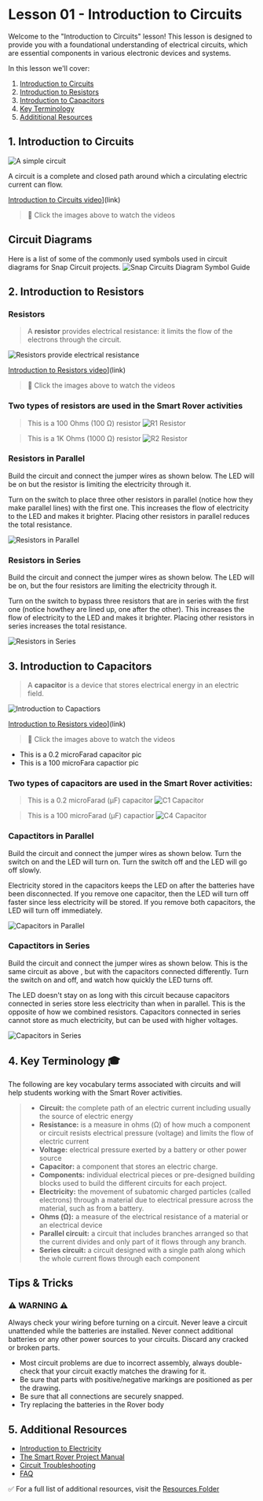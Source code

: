 # Lesson 01 - Introduction to Circuits

Welcome to the "Introduction to Circuits" lesson! This lesson is designed to provide you with a foundational understanding of electrical circuits, which are essential components in various electronic devices and systems.

In this lesson we'll cover:
1. [Introduction to Circuits](#introduction-to-circuits)
2. [Introduction to Resistors](#introduction-to-resistors)
3. [Introduction to Capacitors](#introduction-to-capacitors)
4. [Key Terminology](#key-terminology)
5. [Addititional Resources](#additional-resources)

## 1. Introduction to Circuits
![A simple circuit](https://articulateusercontent.com/rise/courses/3YImam3QJ5DtWxzkrhsvTHjPPPuklzXX/4jV_En19ow7ydkLJ.png)

A circuit is a complete and closed path around which a circulating electric current can flow.

[Introduction to Circuits video](link)](link)
> 🎥 Click the images above to watch the videos

## Circuit Diagrams

Here is a list of some of the commonly used symbols used in circuit diagrams for Snap Circuit projects.
![Snap Circuits Diagram Symbol Guide](https://articulateusercontent.com/rise/courses/3YImam3QJ5DtWxzkrhsvTHjPPPuklzXX/xGY72xjlX9Su4C1B.png)

## 2. Introduction to Resistors
### Resistors
> A **resistor** provides electrical resistance: it limits the flow of the electrons through the circuit.

![Resistors provide electrical resistance](https://articulateusercontent.com/rise/courses/3YImam3QJ5DtWxzkrhsvTHjPPPuklzXX/Knj4S16RaHtf4h-M.jpg)

[Introduction to Resistors video](link)](link)
> 🎥 Click the images above to watch the videos

### Two types of resistors are used in the Smart Rover activities
> This is a 100 Ohms (100 Ω) resistor
![R1 Resistor](https://articulateusercontent.com/rise/courses/3YImam3QJ5DtWxzkrhsvTHjPPPuklzXX/sGAbNUHSFKXafGDb.png)

> This is a 1K Ohms (1000 Ω) resistor
![R2 Resistor](https://articulateusercontent.com/rise/courses/3YImam3QJ5DtWxzkrhsvTHjPPPuklzXX/TU8tkoZsVcHPB1hy.png)


### Resistors in Parallel
Build the circuit and connect the jumper wires as shown below. The LED will be on but the resistor is limiting the electricity through it.

Turn on the switch to place three other resistors in parallel (notice how they make parallel lines) with the first one. This increases the flow of electricity to the LED and makes it brighter. Placing other resistors in parallel reduces the total resistance.

![Resistors in Parallel](https://articulateusercontent.com/rise/courses/3YImam3QJ5DtWxzkrhsvTHjPPPuklzXX/le0yi8iDlIdUUF9n.jpg) 

### Resistors in Series
Build the circuit and connect the jumper wires as shown below. The LED will be on, but the four resistors are limiting the electricity through it.

Turn on the switch to bypass three resistors that are in series with the first one (notice howthey are lined up, one after the other). This increases the flow of electricity to the LED and makes it brighter. Placing other resistors in series increases the total resistance.

![Resistors in Series](https://articulateusercontent.com/rise/courses/3YImam3QJ5DtWxzkrhsvTHjPPPuklzXX/cAqLaMXLw838-EIb.jpg) 

## 3. Introduction to Capacitors
> A **capacitor** is a device that stores electrical energy in an electric field.

![Introduction to Capactiors](https://articulateusercontent.com/rise/courses/3YImam3QJ5DtWxzkrhsvTHjPPPuklzXX/LdjO5H4EjbcBcOPu.jpg)

[Introduction to Resistors video](link)](link)
> 🎥 Click the images above to watch the videos


- This is a 0.2 microFarad capacitor  pic 
- This is a 100 microFara capactior  pic

### Two types of capacitors are used in the Smart Rover activities:
> This is a 0.2 microFarad (μF) capacitor
![C1 Capacitor](https://articulateusercontent.com/rise/courses/3YImam3QJ5DtWxzkrhsvTHjPPPuklzXX/9IRFE5djJizBoprY.png)

> This is a 100 microFarad (μF) capactior
![C4 Capacitor](https://articulateusercontent.com/rise/courses/3YImam3QJ5DtWxzkrhsvTHjPPPuklzXX/GJT1RAzJmRQFVdUq.png)

### Capactitors in Parallel
Build the circuit and connect the jumper wires as shown below. Turn the switch on and the LED will turn on. Turn the switch off and the LED will go off slowly.

Electricity stored in the capacitors keeps the LED on after the batteries have been disconnected. If you remove one capacitor, then the LED will turn off faster since less electricity will be stored. If you remove both capacitors, the LED will turn off immediately.

![Capacitors in Parallel](https://articulateusercontent.com/rise/courses/3YImam3QJ5DtWxzkrhsvTHjPPPuklzXX/1RdbORvpU80e7889.jpg)

### Capactitors in Series
Build the circuit and connect the jumper wires as shown below. This is the same circuit as above , but with the capacitors connected differently. Turn the switch on and off, and watch how quickly the LED turns off.

The LED doesn't stay on as long with this circuit because capacitors connected in series store less electricity than when in parallel. This is the opposite of how we combined resistors. Capacitors connected in series cannot store as much electricity, but can be used with higher voltages.

![Capacitors in Series](https://articulateusercontent.com/rise/courses/3YImam3QJ5DtWxzkrhsvTHjPPPuklzXX/Qp6VrMABSMSKvssy.jpg)
  
## 4. Key Terminology 🎓

The following are key vocabulary terms associated with circuits and will help students working with the Smart Rover activities. 
> - **Circuit:** the complete path of an electric current including usually the source of electric energy
> - **Resistance:** is a measure in ohms (Ω) of how much a component or circuit resists electrical pressure (voltage) and limits the flow of electric current
> - **Voltage:** electrical pressure exerted by a battery or other power source
> - **Capacitor:** a component that stores an electric charge.
> - **Components:**  individual electrical pieces or pre-designed building blocks used to build the different circuits for each project.
> - **Electricity:** the movement of subatomic charged particles (called electrons) through a material due to electrical pressure across the material, such as from a battery.
> - **Ohms (Ω):** a measure of the electrical resistance of a material or an electrical device
> - **Parallel circuit:** a circuit that includes branches arranged so that the current divides and only part of it flows through any branch.
> - **Series circuit:** a circuit designed with a single path along which the whole current flows through each component

## Tips & Tricks
### :warning: **WARNING** :warning: 
Always check your wiring before turning on a circuit. Never leave a circuit unattended while the batteries are installed. Never connect additional batteries or any other power sources to your circuits. Discard any cracked or broken parts.
- Most circuit problems are due to incorrect assembly, always double-check that your circuit exactly matches the drawing for it. 
- Be sure that parts with positive/negative markings are positioned as per the drawing.
- Be sure that all connections are securely snapped.
- Try replacing the batteries in the Rover body

## 5. Additional Resources
- [Introduction to Electricity](introduction-to-electricity.pdf)
- [The Smart Rover Project Manual](Smart-Rover-Manual.pdf)
- [Circuit Troubleshooting](introduction-to-electricity.pdf)
- [FAQ]()

✅ For a full list of additional resources, visit the [Resources Folder](../Resources/README.md)
